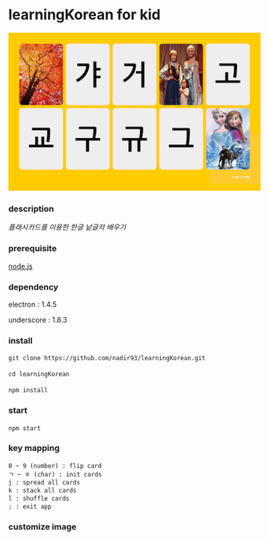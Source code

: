 # learningKorean for kid

![learningKorean](https://raw.githubusercontent.com/nadir93/learningKorean/master/images/learningkorean.png)

### description

*플래시카드를 이용한 한글 낱글자 배우기*

### prerequisite

[node.js](https://nodejs.org/en/)

### dependency

electron : 1.4.5

underscore : 1.8.3

### install

```
git clone https://github.com/nadir93/learningKorean.git

cd learningKorean

npm install
```
### start
```
npm start
```

### key mapping
```
0 ~ 9 (number) : flip card
ㄱ ~ ㅎ (char) : init cards
j : spread all cards
k : stack all cards
l : shuffle cards
; : exit app
```

### customize image


